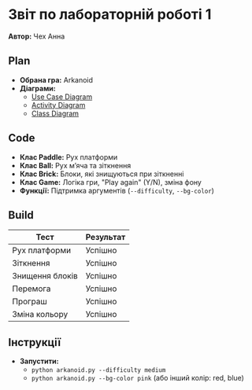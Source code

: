 # Звіт по лабораторній роботі 1

**Автор:** Чех Анна    

## Plan
- **Обрана гра:** Arkanoid  
- **Діаграми:**  
  - [Use Case Diagram](diagrams/use_case.jpg)  
  - [Activity Diagram](diagrams/activity.jpg)  
  - [Class Diagram](diagrams/class_diagram.jpg)  

## Code
- **Клас Paddle:** Рух платформи  
- **Клас Ball:** Рух м’яча та зіткнення  
- **Клас Brick:** Блоки, які знищуються при зіткненні  
- **Клас Game:** Логіка гри, "Play again" (Y/N), зміна фону  
- **Функції:** Підтримка аргументів (`--difficulty`, `--bg-color`)  

## Build
| Тест           | Результат  |
|----------------|------------|
| Рух платформи  | Успішно    |
| Зіткнення      | Успішно    |
| Знищення блоків| Успішно    |
| Перемога       | Успішно    |
| Програш        | Успішно    |
| Зміна кольору  | Успішно    |

## Інструкції
- **Запустити:**  
  - `python arkanoid.py --difficulty medium`  
  - `python arkanoid.py --bg-color pink` (або інший колір: red, blue)  
